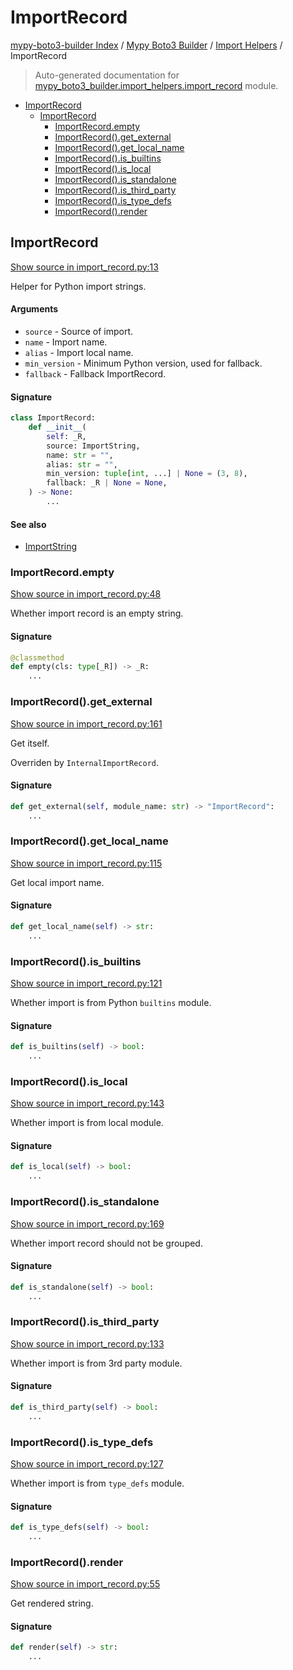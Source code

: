 # ImportRecord

[mypy-boto3-builder Index](../../README.md#mypy-boto3-builder-index) /
[Mypy Boto3 Builder](../index.md#mypy-boto3-builder) /
[Import Helpers](./index.md#import-helpers) /
ImportRecord

> Auto-generated documentation for [mypy_boto3_builder.import_helpers.import_record](https://github.com/youtype/mypy_boto3_builder/blob/main/mypy_boto3_builder/import_helpers/import_record.py) module.

- [ImportRecord](#importrecord)
  - [ImportRecord](#importrecord-1)
    - [ImportRecord.empty](#importrecordempty)
    - [ImportRecord().get_external](#importrecord()get_external)
    - [ImportRecord().get_local_name](#importrecord()get_local_name)
    - [ImportRecord().is_builtins](#importrecord()is_builtins)
    - [ImportRecord().is_local](#importrecord()is_local)
    - [ImportRecord().is_standalone](#importrecord()is_standalone)
    - [ImportRecord().is_third_party](#importrecord()is_third_party)
    - [ImportRecord().is_type_defs](#importrecord()is_type_defs)
    - [ImportRecord().render](#importrecord()render)

## ImportRecord

[Show source in import_record.py:13](https://github.com/youtype/mypy_boto3_builder/blob/main/mypy_boto3_builder/import_helpers/import_record.py#L13)

Helper for Python import strings.

#### Arguments

- `source` - Source of import.
- `name` - Import name.
- `alias` - Import local name.
- `min_version` - Minimum Python version, used for fallback.
- `fallback` - Fallback ImportRecord.

#### Signature

```python
class ImportRecord:
    def __init__(
        self: _R,
        source: ImportString,
        name: str = "",
        alias: str = "",
        min_version: tuple[int, ...] | None = (3, 8),
        fallback: _R | None = None,
    ) -> None:
        ...
```

#### See also

- [ImportString](./import_string.md#importstring)

### ImportRecord.empty

[Show source in import_record.py:48](https://github.com/youtype/mypy_boto3_builder/blob/main/mypy_boto3_builder/import_helpers/import_record.py#L48)

Whether import record is an empty string.

#### Signature

```python
@classmethod
def empty(cls: type[_R]) -> _R:
    ...
```

### ImportRecord().get_external

[Show source in import_record.py:161](https://github.com/youtype/mypy_boto3_builder/blob/main/mypy_boto3_builder/import_helpers/import_record.py#L161)

Get itself.

Overriden by `InternalImportRecord`.

#### Signature

```python
def get_external(self, module_name: str) -> "ImportRecord":
    ...
```

### ImportRecord().get_local_name

[Show source in import_record.py:115](https://github.com/youtype/mypy_boto3_builder/blob/main/mypy_boto3_builder/import_helpers/import_record.py#L115)

Get local import name.

#### Signature

```python
def get_local_name(self) -> str:
    ...
```

### ImportRecord().is_builtins

[Show source in import_record.py:121](https://github.com/youtype/mypy_boto3_builder/blob/main/mypy_boto3_builder/import_helpers/import_record.py#L121)

Whether import is from Python `builtins` module.

#### Signature

```python
def is_builtins(self) -> bool:
    ...
```

### ImportRecord().is_local

[Show source in import_record.py:143](https://github.com/youtype/mypy_boto3_builder/blob/main/mypy_boto3_builder/import_helpers/import_record.py#L143)

Whether import is from local module.

#### Signature

```python
def is_local(self) -> bool:
    ...
```

### ImportRecord().is_standalone

[Show source in import_record.py:169](https://github.com/youtype/mypy_boto3_builder/blob/main/mypy_boto3_builder/import_helpers/import_record.py#L169)

Whether import record should not be grouped.

#### Signature

```python
def is_standalone(self) -> bool:
    ...
```

### ImportRecord().is_third_party

[Show source in import_record.py:133](https://github.com/youtype/mypy_boto3_builder/blob/main/mypy_boto3_builder/import_helpers/import_record.py#L133)

Whether import is from 3rd party module.

#### Signature

```python
def is_third_party(self) -> bool:
    ...
```

### ImportRecord().is_type_defs

[Show source in import_record.py:127](https://github.com/youtype/mypy_boto3_builder/blob/main/mypy_boto3_builder/import_helpers/import_record.py#L127)

Whether import is from `type_defs` module.

#### Signature

```python
def is_type_defs(self) -> bool:
    ...
```

### ImportRecord().render

[Show source in import_record.py:55](https://github.com/youtype/mypy_boto3_builder/blob/main/mypy_boto3_builder/import_helpers/import_record.py#L55)

Get rendered string.

#### Signature

```python
def render(self) -> str:
    ...
```


